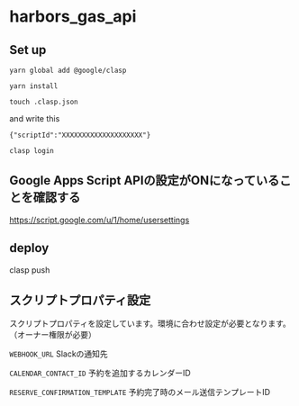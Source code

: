 # harbors_gas_api

## Set up
`yarn global add @google/clasp`

`yarn install`

`touch .clasp.json`

and write this 
```
{"scriptId":"XXXXXXXXXXXXXXXXXXXX"}
```

`clasp login`

## Google Apps Script APIの設定がONになっていることを確認する

https://script.google.com/u/1/home/usersettings

## deploy
clasp push

## スクリプトプロパティ設定
スクリプトプロパティを設定しています。環境に合わせ設定が必要となります。
（オーナー権限が必要）

`WEBHOOK_URL`
 Slackの通知先

`CALENDAR_CONTACT_ID`
 予約を追加するカレンダーID

`RESERVE_CONFIRMATION_TEMPLATE`
 予約完了時のメール送信テンプレートID
 

